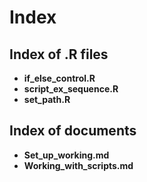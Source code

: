 # Index

## Index of .R files
* **if\_else\_control.R**
* **script\_ex\_sequence.R**
* **set\_path.R**

## Index of documents
* **Set\_up\_working.md**
* **Working\_with\_scripts.md**